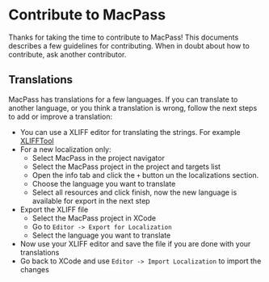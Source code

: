# Contribute to MacPass

Thanks for taking the time to contribute to MacPass! This documents describes a few guidelines for contributing. When in doubt about how to contribute, ask another contributor.

## Translations
MacPass has translations for a few languages. If you can translate to another language, or you think a translation is wrong, follow the next steps to add or improve a translation:
- You can use a XLIFF editor for translating the strings. For example [XLIFFTool](https://itunes.apple.com/us/app/xlifftool/id1074282695)
- For a new localization only:
  - Select MacPass in the project navigator
  - Select the MacPass project in the project and targets list
  - Open the info tab and click the `+` button un the localizations section.
  - Choose the language you want to translate
  - Select all resources and click finish, now the new language is available for export in the next step
- Export the XLIFF file
  - Select the MacPass project in XCode
  - Go to `Editor -> Export for Localization`
  - Select the language you want to translate
- Now use your XLIFF editor and save the file if you are done with your translations
- Go back to XCode and use `Editor -> Import Localization` to import the changes
